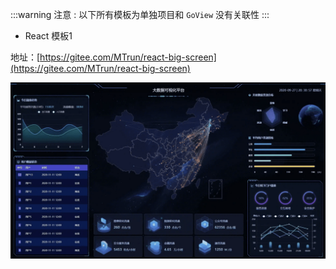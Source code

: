 :::warning 注意 :
以下所有模板为单独项目和 `GoView` 没有关联性
:::

* React 模板1

地址：[https://gitee.com/MTrun/react-big-screen](https://gitee.com/MTrun/react-big-screen)

![react-screen-1](./images/react-screen-1.png)